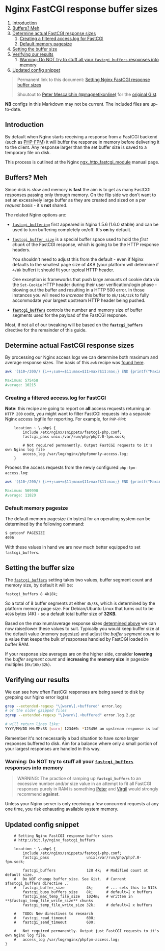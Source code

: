 # Nginx FastCGI response buffer sizes

1. [Introduction](#introduction)
1. [Buffers? Meh](#buffers-meh)
1. [Determine actual FastCGI response sizes](#determine-actual-fastcgi-response-sizes)
   1. [Creating a filtered access.log for FastCGI](#creating-a-filtered-accesslog-for-fastcgi)
   1. [Default memory pagesize](#default-memory-pagesize)
1. [Setting the buffer size](#setting-the-buffer-size)
1. [Verifying our results](#verifying-our-results)
   1. [Warning: Do NOT try to stuff all your `fastcgi_buffers` responses into memory](#warning-do-not-try-to-stuff-all-your-fastcgi_buffers-responses-into-memory)
1. [Updated config snippet](#updated-config-snippet)

>Permanent link to this document: [Setting Nginx FastCGI response buffer sizes](http://bit.ly/nginx_fastcgi_buffers)
>
>Shoutout to [Peter Mescalchin (@magnetikonline)](@magnetikonline) for the [original Gist](https://gist.github.com/magnetikonline/11312172).

**NB** configs in this Markdown may not be current.  The included files are up-to-date.

## Introduction

By default when Nginx starts receiving a response from a FastCGI backend (such as [PHP-FPM](https://php.net/manual/en/install.fpm.php)) it will buffer the response in memory before delivering it to the client. Any response larger than the set buffer size is saved to a temporary file on disk.

This process is outlined at the Nginx [ngx_http_fastcgi_module](<https://nginx.org/en/docs/http/ngx_http_fastcgi_module.html#fastcgi_buffering>) manual page.

## Buffers? Meh

Since disk is *slow* and memory is **fast** the aim is to get as many FastCGI responses passing only through memory. On the flip side we don't want to set an excessively large buffer as they are created and sized on a *per request basis* - it's **not** shared.

The related Nginx options are:

- [`fastcgi_buffering`](https://nginx.org/en/docs/http/ngx_http_fastcgi_module.html#fastcgi_buffering) first appeared in Nginx 1.5.6 (1.6.0 stable) and can be used to turn buffering completely on/off. It's **on** by default.
- [`fastcgi_buffer_size`](https://nginx.org/en/docs/http/ngx_http_fastcgi_module.html#fastcgi_buffer_size) is a special buffer space used to hold the _first chunk_ of the FastCGI response, which is going to be the HTTP response headers.

    You shouldn't need to adjust this from the default - even if Nginx defaults to the smallest page size of 4KB (your platform will determine if `4/8k` buffer) it should fit your typical HTTP header.

    One exception is frameworks that push large amounts of cookie data via the `Set-Cookie` HTTP header during their user verification/login phase - blowing out the buffer and resulting in a HTTP 500 error. In those instances you will need to *increase* this buffer to `8k/16k/32k` to fully accommodate your largest upstream HTTP header being pushed.

- **[`fastcgi_buffers`](https://nginx.org/en/docs/http/ngx_http_fastcgi_module.html#fastcgi_buffers)** controls the number and memory size of buffer segments used for the payload of the FastCGI response.

Most, if not all of our tweaking will be based on the **`fastcgi_buffers`** directive for the remainder of this guide.

## Determine actual FastCGI response sizes

By processing our Nginx access logs we can determine both maximum and average response sizes.  The basis of this `awk` recipe was [found here](https://easyengine.io/tutorials/nginx/tweaking-fastcgi-buffers/).

```sh
awk '($10~/200/) {i++;sum+=$11;max=$11>max?$11:max;} END {printf("Maximum=%d\nAverage=%d\n",max,i?sum/i:0);}' access.log
```

```verilog
Maximum: 575458
Average: 10215
```

### Creating a filtered access.log for FastCGI

**Note:** this recipe are going to report on **all** access requests returning an `HTTP 200` code, you might want to filter FastCGI requests into a separate Nginx access logfile for reporting.  For example, for `PHP-FPM`:

```nginx
    location ~ \.php$ {
        include /etc/nginx/snippets/fastcgi-php.conf;
        fastcgi_pass unix:/var/run/php/php7.0-fpm.sock;

        # Not required permanently. Output FastCGI requests to it's own Nginx log file
        access_log /var/log/nginx/phpfpmonly-access.log;
    }
```

Process the access requests from the newly configured `php-fpm-access.log`:

```sh
awk '($10~/200/) {i++;sum+=$11;max=$11>max?$11:max;} END {printf("Maximum=%d\nAverage=%d\n",max,i?sum/i:0);}' phpfpm-access.log
```

```verilog
Maximum: 569990
Average: 11820
```

### Default memory pagesize

The default memory pagesize (in bytes) for an operating system can be determined by the following command:

```sh
$ getconf PAGESIZE
4096
```

With these values in hand we are now much better equipped to set `fastcgi_buffers`.

## Setting the buffer size

The [`fastcgi_buffers`](https://nginx.org/en/docs/http/ngx_http_fastcgi_module.html#fastcgi_buffers) setting takes two values, buffer segment count and memory size, by default it will be:

```nginx
fastcgi_buffers 8 4k|8k;
```

So a total of 8 buffer segments at either `4k/8k`, which is determined by the platform memory page size.
For Debian/Ubuntu Linux that turns out to be `4096` bytes (4K) - so a default total buffer size of **32KB**.

Based on the maximum/average response sizes [determined above](#determine-actual-fastcgi-response-sizes) we can now raise/lower these values to suit. Typically you would keep buffer size at the default value (memory pagesize) and adjust the *buffer segment count* to a value that keeps the bulk of responses handled by FastCGI loaded in buffer RAM.

If your response size averages are on the higher side, consider **lowering** the *buffer segment count* and **increasing** the **memory size** in pagesize multiples (`8k/16k/32k`).

## Verifying our results

We can see how often FastCGI responses are being saved to disk by grepping our Nginx error log(s):

```sh
grep --extended-regexp "\[warn\].+buffered" error.log
# or the older gzipped files
zgrep --extended-regexp "\[warn\].+buffered" error.log.2.gz

# will return lines like:
YYYY/MM/DD HH:MM:SS [warn] 1234#0: *123456 an upstream response is buffered to a temporary file...
```

Remember it's not necessarily a bad situation to have *some* larger responses buffered to disk. Aim for a balance where only a small portion of your largest responses are handled in this way.

### Warning: Do NOT try to stuff all your [`fastcgi_buffers`](https://nginx.org/en/docs/http/ngx_http_fastcgi_module.html#fastcgi_buffers)  responses into memory

>WARNING: The practice of ramping up **`fastcgi_buffers`** to an excessive number and/or size value in an attempt to fit all FastCGI responses purely in RAM is something [Peter](@magnetikonline) and [Virgil](@virgilwashere) would strongly recommend **against**.

Unless your Nginx server is only receiving a few concurrent requests at any one time, you risk exhausting available system memory.

## Updated config snippet

```nginx
    # Setting Nginx FastCGI response buffer sizes
    # http://bit.ly/nginx_fastcgi_buffers

    location ~ \.php$ {
        include /etc/nginx/snippets/fastcgi-php.conf;
        fastcgi_pass                 unix:/var/run/php/php7.0-fpm.sock;

        fastcgi_buffers              128 4k;  # Modified count at default size.
    #   Do NOT change buffer_size. See Gist.  # Current $fastcgi_buffers directive ..
    #   fastcgi_buffer_size          4k;      # ... sets this to 512k
        fastcgi_busy_buffers_size    8k;      # default=2 x buffers
        fastcgi_max_temp_file_size   1024m;   # written in **$fastcgi_temp_file_write_size** chunks
        fastcgi_temp_file_write_size 32k;     # default=2 x buffers

    #   TODO: New directives to research
    #   fastcgi_read_timeout         600;
    #   fastcgi_send_timeout         600;

    #   Not required permanently. Output just FastCGI requests to it's own Nginx log file.
    #   access_log /var/log/nginx/phpfpm-access.log;
}
```
